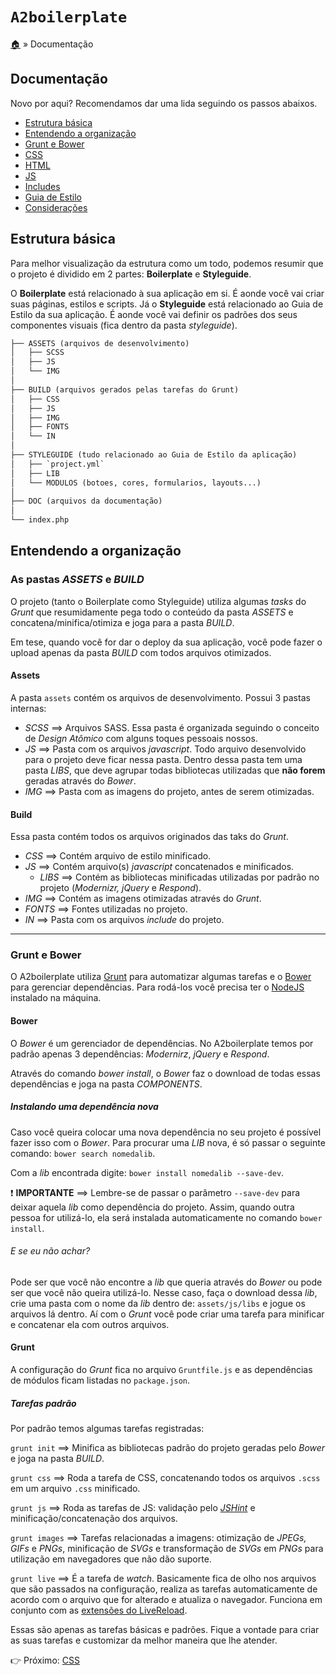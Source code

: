 # `A2boilerplate`

[:house:](../../../) » Documentação

## Documentação

Novo por aqui? Recomendamos dar uma lida seguindo os passos abaixos.

* [Estrutura básica](#estrutura-b%C3%A1sica)
* [Entendendo a organização](#entendendo-a-organiza%C3%A7%C3%A3o)
* [Grunt e Bower](#grunt-e-bower)
* [CSS](css.md)
* [HTML](html.md)
* [JS](js.md)
* [Includes](includes.md)
* [Guia de Estilo](styleguide.md)
* [Considerações](outros.md)

## Estrutura básica

Para melhor visualização da estrutura como um todo, podemos resumir que o projeto é dividido em 2 partes: **Boilerplate** e **Styleguide**.

O **Boilerplate** está relacionado à sua aplicação em si. É aonde você vai criar suas páginas, estilos e scripts. Já o **Styleguide** está relacionado ao Guia de Estilo da sua aplicação. É aonde você vai definir os padrões dos seus componentes visuais (fica dentro da pasta _styleguide_).

```html
├── ASSETS (arquivos de desenvolvimento)
│   ├── SCSS
│   ├── JS
│   └── IMG
│
├── BUILD (arquivos gerados pelas tarefas do Grunt)
│   ├── CSS
│   ├── JS
│   ├── IMG
│   ├── FONTS
│   └── IN
│
├── STYLEGUIDE (tudo relacionado ao Guia de Estilo da aplicação)
│   ├── `project.yml`
│   ├── LIB
│   └── MODULOS (botoes, cores, formularios, layouts...)
│
├── DOC (arquivos da documentação)
│
└── index.php
```

## Entendendo a organização

### As pastas _ASSETS_ e _BUILD_

O projeto (tanto o Boilerplate como Styleguide) utiliza algumas _tasks_ do _Grunt_ que resumidamente pega todo o conteúdo da pasta _ASSETS_ e concatena/minifica/otimiza e joga para a pasta _BUILD_.

Em tese, quando você for dar o deploy da sua aplicação, você pode fazer o upload apenas da pasta _BUILD_ com todos arquivos otimizados.

#### Assets

A pasta `assets` contém os arquivos de desenvolvimento. Possui 3 pastas internas:

* _SCSS_ ==> Arquivos SASS. Essa pasta é organizada seguindo o conceito de _Design Atômico_ com alguns toques pessoais nossos.
* _JS_ ==> Pasta com os arquivos _javascript_. Todo arquivo desenvolvido para o projeto deve ficar nessa pasta. Dentro dessa pasta tem uma pasta _LIBS_, que deve agrupar todas bibliotecas utilizadas que **não forem** geradas através do _Bower_.
* _IMG_ ==> Pasta com as imagens do projeto, antes de serem otimizadas.

#### Build

Essa pasta contém todos os arquivos originados das taks do _Grunt_.

* _CSS_ ==> Contém arquivo de estilo minificado.
* _JS_ ==> Contém arquivo(s) _javascript_ concatenados e minificados.
    - _LIBS_ ==> Contém as bibliotecas minificadas utilizadas por padrão no projeto (_Modernizr, jQuery_ e _Respond_).
* _IMG_ ==> Contém as imagens otimizadas através do _Grunt_.
* _FONTS_ ==> Fontes utilizadas no projeto.
* _IN_ ==> Pasta com os arquivos _include_ do projeto.

---

### Grunt e Bower

O A2boilerplate utiliza [Grunt](http://gruntjs.com/) para automatizar algumas tarefas e o [Bower](http://bower.io/) para gerenciar dependências. Para rodá-los você precisa ter o [NodeJS](http://nodejs.org/) instalado na máquina.

#### Bower

O _Bower_ é um gerenciador de dependências. No A2boilerplate temos por padrão apenas 3 dependências: _Modernirz_, _jQuery_ e _Respond_.

Através do comando _bower install_, o _Bower_ faz o download de todas essas dependências e joga na pasta _COMPONENTS_.  

##### Instalando uma dependência nova

Caso você queira colocar uma nova dependência no seu projeto é possível fazer isso com o _Bower_. Para procurar uma _LIB_ nova, é só passar o seguinte comando: `bower search nomedalib`. 

Com a _lib_ encontrada digite: `bower install nomedalib --save-dev`.

:exclamation: **IMPORTANTE** ==> Lembre-se de passar o parâmetro `--save-dev` para deixar aquela _lib_ como dependência do projeto. Assim, quando outra pessoa for utilizá-lo, ela será instalada automaticamente no comando `bower install`.

###### E se eu não achar?

Pode ser que você não encontre a _lib_ que queria através do _Bower_ ou pode ser que você não queira utilizá-lo. Nesse caso, faça o download dessa _lib_, crie uma pasta com o nome da _lib_ dentro de: `assets/js/libs` e jogue os arquivos lá dentro. Aí com o _Grunt_ você pode criar uma tarefa para minificar e concatenar ela com outros arquivos.

#### Grunt

A configuração do _Grunt_ fica no arquivo `Gruntfile.js` e as dependências de módulos ficam listadas no `package.json`.

##### Tarefas padrão

Por padrão temos algumas tarefas registradas:

`grunt init` ==> Minifica as bibliotecas padrão do projeto geradas pelo _Bower_ e joga na pasta _BUILD_.

`grunt css` ==> Roda a tarefa de CSS, concatenando todos os arquivos `.scss` em um arquivo `.css` minificado.

`grunt js` ==> Roda as tarefas de JS: validação pelo [_JSHint_](http://www.jshint.com/) e minificação/concatenação dos arquivos.

`grunt images` ==> Tarefas relacionadas a imagens: otimização de _JPEGs, GIFs_ e _PNGs_, minificação de _SVGs_ e transformação de _SVGs_ em _PNGs_ para utilização em navegadores que não dão suporte.

`grunt live` ==> É a tarefa de _watch_. Basicamente fica de olho nos arquivos que são passados na configuração, realiza as tarefas automaticamente de acordo com o arquivo que for alterado e atualiza o navegador. Funciona em conjunto com as [extensões do LiveReload](http://feedback.livereload.com/knowledgebase/articles/86242-how-do-i-install-and-use-the-browser-extensions).

Essas são apenas as tarefas básicas e padrões. Fique a vontade para criar as suas tarefas e customizar da melhor maneira que lhe atender.

:point_right: Próximo: [CSS](css.md)